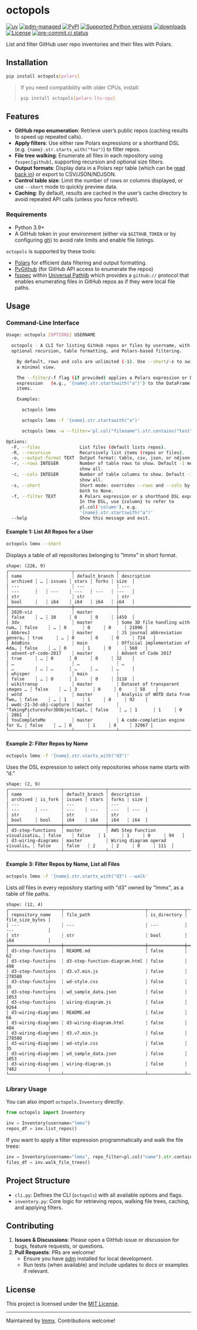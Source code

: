 # octopols

[![uv](https://img.shields.io/endpoint?url=https://raw.githubusercontent.com/astral-sh/uv/main/assets/badge/v0.json)](https://github.com/astral-sh/uv)
[![pdm-managed](https://img.shields.io/badge/pdm-managed-blueviolet)](https://pdm.fming.dev)
[![PyPI](https://img.shields.io/pypi/v/octopolars.svg)](https://pypi.org/projects/octopolars)
[![Supported Python versions](https://img.shields.io/pypi/pyversions/octopolars.svg)](https://pypi.org/project/octopolars)
[![downloads](https://static.pepy.tech/badge/octopolars/month)](https://pepy.tech/project/octopolars)
[![License](https://img.shields.io/pypi/l/octopolars.svg)](https://pypi.python.org/pypi/octopolars)
[![pre-commit.ci status](https://results.pre-commit.ci/badge/github/lmmx/octopolars/master.svg)](https://results.pre-commit.ci/latest/github/lmmx/octopolars/master)

List and filter GitHub user repo inventories and their files with Polars.

## Installation

```bash
pip install octopols[polars]
```

> If you need compatibility with older CPUs, install:
> ```bash
> pip install octopols[polars-lts-cpu]
> ```

## Features

- **GitHub repo enumeration**: Retrieve user’s public repos (caching results to speed up repeated calls).
- **Apply filters**: Use either raw Polars expressions or a shorthand DSL (e.g. `{name}.str.starts_with("foo")`) to filter repos.
- **File tree walking**: Enumerate all files in each repository using `fsspec[github]`, supporting recursion and optional size filters.
- **Output formats**: Display data in a Polars repr table (which can be [read back in](https://docs.pola.rs/api/python/stable/reference/api/polars.from_repr.html))
  or export to CSV/JSON/NDJSON.
- **Control table size**: Limit the number of rows or columns displayed, or use `--short` mode to quickly preview data.
- **Caching**: By default, results are cached in the user’s cache directory to avoid repeated API calls (unless you force refresh).

### Requirements

- Python 3.9+
- A GitHub token in your environment (either via `$GITHUB_TOKEN` or by configuring [gh](https://cli.github.com/)) to avoid rate limits and enable file listings.

`octopols` is supported by these tools:

- [Polars](https://www.pola.rs/) for efficient data filtering and output formatting.
- [PyGithub](https://github.com/PyGithub/PyGithub) (for GitHub API access to enumerate the repos)
- [fsspec](https://github.com/fsspec/filesystem_spec) within [Universal Pathlib](https://github.com/fsspec/universal_pathlib)
  which provides a `github://` protocol that enables enumerating files in GitHub repos as if they were local file paths.

## Usage

### Command-Line Interface

```bash
Usage: octopols [OPTIONS] USERNAME

  octopols - A CLI for listing GitHub repos or files by username, with
  optional recursion, table formatting, and Polars-based filtering.

    By default, rows and cols are unlimited (-1). Use --short/-s to switch to
    a minimal view.

    The --filter/-f flag (if provided) applies a Polars expression or DSL
    expression   (e.g., '{name}.str.startswith("a")') to the DataFrame of
    items.

    Examples:

      octopols lmmx

      octopols lmmx -f '{name}.str.startswith("a")'

      octopols lmmx -w --filter='pl.col("filename").str.contains("test")'

Options:
  -F, --files               List files (default lists repos).
  -R, --recursive           Recursively list items (repos or files).
  -o, --output-format TEXT  Output format: table, csv, json, or ndjson.
  -r, --rows INTEGER        Number of table rows to show. Default -1 means
                            show all.
  -c, --cols INTEGER        Number of table columns to show. Default -1 means
                            show all.
  -s, --short               Short mode: overrides --rows and --cols by setting
                            both to None.
  -f, --filter TEXT         A Polars expression or a shorthand DSL expression.
                            In the DSL, use {column} to refer to
                            pl.col('column'), e.g.
                            '{name}.str.startswith("a")'
  --help                    Show this message and exit.
```

#### Example 1: List All Repos for a User

```bash
octopols lmmx --short
```

Displays a table of all repositories belonging to "lmmx" in short format.

```
shape: (226, 9)
┌────────────────────────┬────────────────┬─────────────────────────────────┬──────────┬───┬────────┬───────┬───────┬───────┐
│ name                   ┆ default_branch ┆ description                     ┆ archived ┆ … ┆ issues ┆ stars ┆ forks ┆ size  │
│ ---                    ┆ ---            ┆ ---                             ┆ ---      ┆   ┆ ---    ┆ ---   ┆ ---   ┆ ---   │
│ str                    ┆ str            ┆ str                             ┆ bool     ┆   ┆ i64    ┆ i64   ┆ i64   ┆ i64   │
╞════════════════════════╪════════════════╪═════════════════════════════════╪══════════╪═══╪════════╪═══════╪═══════╪═══════╡
│ 2020-viz               ┆ master         ┆                                 ┆ false    ┆ … ┆ 10     ┆ 0     ┆ 0     ┆ 1459  │
│ 3dv                    ┆ master         ┆ Some 3D file handling with num… ┆ false    ┆ … ┆ 0      ┆ 0     ┆ 0     ┆ 21096 │
│ AbbrevJ                ┆ master         ┆ JS journal abbreviation genera… ┆ true     ┆ … ┆ 0      ┆ 0     ┆ 0     ┆ 724   │
│ AdaBins                ┆ main           ┆ Official implementation of Ada… ┆ false    ┆ … ┆ 0      ┆ 1     ┆ 0     ┆ 560   │
│ advent-of-code-2017    ┆ master         ┆ Advent of Code 2017             ┆ true     ┆ … ┆ 0      ┆ 0     ┆ 0     ┆ 32    │
│ …                      ┆ …              ┆ …                               ┆ …        ┆ … ┆ …      ┆ …     ┆ …     ┆ …     │
│ whisper                ┆ main           ┆                                 ┆ false    ┆ … ┆ 0      ┆ 1     ┆ 0     ┆ 3118  │
│ wikitransp             ┆ master         ┆ Dataset of transparent images … ┆ false    ┆ … ┆ 3      ┆ 0     ┆ 0     ┆ 58    │
│ wotd                   ┆ master         ┆ Analysis of WOTD data from Twe… ┆ false    ┆ … ┆ 1      ┆ 1     ┆ 0     ┆ 92    │
│ wwdc-21-3d-obj-capture ┆ master         ┆ "TakingPicturesFor3DObjectCapt… ┆ false    ┆ … ┆ 1      ┆ 1     ┆ 0     ┆ 2861  │
│ YouCompleteMe          ┆ master         ┆ A code-completion engine for V… ┆ false    ┆ … ┆ 0      ┆ 1     ┆ 0     ┆ 32967 │
└────────────────────────┴────────────────┴─────────────────────────────────┴──────────┴───┴────────┴───────┴───────┴───────┘
```

#### Example 2: Filter Repos by Name

```bash
octopols lmmx -f '{name}.str.starts_with("d3")'
```

Uses the DSL expression to select only repositories whose name starts with “d.”

```
shape: (2, 9)
┌────────────────────┬────────────────┬─────────────────────────────────┬──────────┬─────────┬────────┬───────┬───────┬──────┐
│ name               ┆ default_branch ┆ description                     ┆ archived ┆ is_fork ┆ issues ┆ stars ┆ forks ┆ size │
│ ---                ┆ ---            ┆ ---                             ┆ ---      ┆ ---     ┆ ---    ┆ ---   ┆ ---   ┆ ---  │
│ str                ┆ str            ┆ str                             ┆ bool     ┆ bool    ┆ i64    ┆ i64   ┆ i64   ┆ i64  │
╞════════════════════╪════════════════╪═════════════════════════════════╪══════════╪═════════╪════════╪═══════╪═══════╪══════╡
│ d3-step-functions  ┆ master         ┆ AWS Step Function visualisatio… ┆ false    ┆ false   ┆ 1      ┆ 1     ┆ 0     ┆ 94   │
│ d3-wiring-diagrams ┆ master         ┆ Wiring diagram operad visualis… ┆ false    ┆ false   ┆ 2      ┆ 2     ┆ 0     ┆ 111  │
└────────────────────┴────────────────┴─────────────────────────────────┴──────────┴─────────┴────────┴───────┴───────┴──────┘
```

#### Example 3: Filter Repos by Name, List all Files

```bash
octopols lmmx -f '{name}.str.starts_with("d3") --walk'
```

Lists *all* files in every repository starting with "d3" owned by "lmmx", as a table of file paths.

```
shape: (12, 4)
┌────────────────────┬───────────────────────────────┬──────────────┬─────────────────┐
│ repository_name    ┆ file_path                     ┆ is_directory ┆ file_size_bytes │
│ ---                ┆ ---                           ┆ ---          ┆ ---             │
│ str                ┆ str                           ┆ bool         ┆ i64             │
╞════════════════════╪═══════════════════════════════╪══════════════╪═════════════════╡
│ d3-step-functions  ┆ README.md                     ┆ false        ┆ 62              │
│ d3-step-functions  ┆ d3-step-function-diagram.html ┆ false        ┆ 498             │
│ d3-step-functions  ┆ d3.v7.min.js                  ┆ false        ┆ 278580          │
│ d3-step-functions  ┆ wd-style.css                  ┆ false        ┆ 35              │
│ d3-step-functions  ┆ wd_sample_data.json           ┆ false        ┆ 1053            │
│ d3-step-functions  ┆ wiring-diagram.js             ┆ false        ┆ 9264            │
│ d3-wiring-diagrams ┆ README.md                     ┆ false        ┆ 66              │
│ d3-wiring-diagrams ┆ d3-wiring-diagram.html        ┆ false        ┆ 484             │
│ d3-wiring-diagrams ┆ d3.v7.min.js                  ┆ false        ┆ 278580          │
│ d3-wiring-diagrams ┆ wd-style.css                  ┆ false        ┆ 35              │
│ d3-wiring-diagrams ┆ wd_sample_data.json           ┆ false        ┆ 1053            │
│ d3-wiring-diagrams ┆ wiring-diagram.js             ┆ false        ┆ 7482            │
└────────────────────┴───────────────────────────────┴──────────────┴─────────────────┘
```

### Library Usage

You can also import `octopols.Inventory` directly:

```python
from octopols import Inventory

inv = Inventory(username="lmmx")
repos_df = inv.list_repos()
```

If you want to apply a filter expression programmatically and walk the file trees:

```python
inv = Inventory(username="lmmx", repo_filter=pl.col("name").str.contains("demo"))
files_df = inv.walk_file_trees()
```

## Project Structure

- `cli.py`: Defines the CLI (`octopols`) with all available options and flags.
- `inventory.py`: Core logic for retrieving repos, walking file trees, caching, and applying filters.

## Contributing

1. **Issues & Discussions**: Please open a GitHub issue or discussion for bugs, feature requests, or questions.
2. **Pull Requests**: PRs are welcome!
   - Ensure you have [pdm](https://pdm.fming.dev/latest/) installed for local development.
   - Run tests (when available) and include updates to docs or examples if relevant.

## License

This project is licensed under the [MIT License](https://opensource.org/licenses/MIT).

---

Maintained by [lmmx](https://github.com/lmmx). Contributions welcome!
